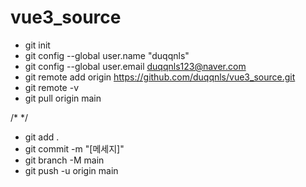 # vue3_source
* git init
* git config --global user.name "duqqnls"
* git config --global user.email duqqnls123@naver.com
* git remote add origin https://github.com/duqqnls/vue3_source.git
* git remote -v
* git pull origin main

/* */
* git add .
* git commit -m "[메세지]"
* git branch -M main
* git push -u origin main

